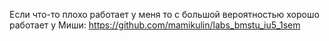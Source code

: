 Если что-то плохо работает у меня то с большой вероятностью хорошо работает у Миши: https://github.com/mamikulin/labs_bmstu_iu5_1sem

